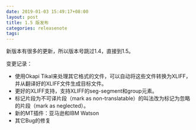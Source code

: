 ```yaml
---
date: 2019-01-03 15:49:17+08:00
layout: post
title: 1.5 版发布
categories: releasenote
tags: 
---
```


新版本有很多的更新，所以版本号跳过1.4，直接到1.5。

变更记录：

* 使用Okapi Tikal来处理其它格式的文件，可以自动将这些文件转换为XLIFF，并从翻译好的XLIFF文件生成目标文件。
* 更好的XLIFF支持，支持XLIFF的seg-segment和group元素。
* 标记片段为不可译片段（mark as non-translatable）的叫法改为标记为忽略的片段（mark as neglected）。
* 新的MT插件：亚马逊和IBM Watson
* 其它Bug的修复
